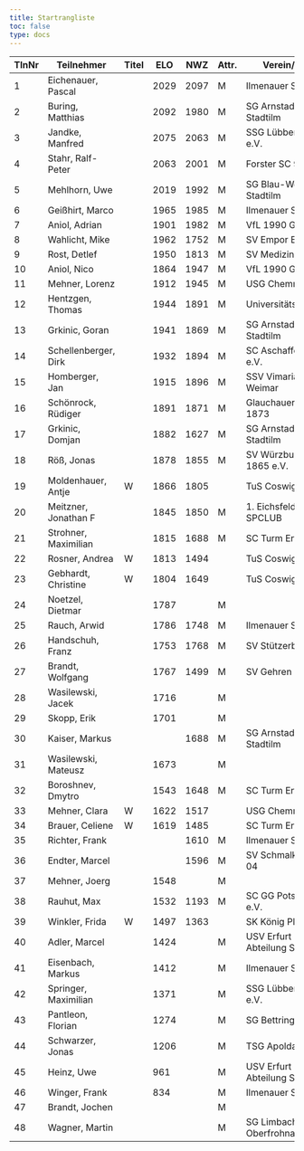 ```yaml
---
title: Startrangliste
toc: false
type: docs
---
```


| TlnNr | Teilnehmer           | Titel | ELO  | NWZ  | Attr. | Verein/Ort                  | Land | Geburt | FideKenn. | PKZ      |
| ----- | -------------------- | ----- | ---- | ---- | ----- | --------------------------- | ---- | ------ | --------- | -------- |
| 1     | Eichenauer, Pascal   |       | 2029 | 2097 | M     | Ilmenauer SV                | GER  | 1999   | 12991848  | 10276112 |
| 2     | Buring, Matthias     |       | 2092 | 1980 | M     | SG Arnstadt-Stadtilm        | GER  | 1981   | 4675134   | 10028474 |
| 3     | Jandke, Manfred      |       | 2075 | 2063 | M     | SSG Lübbenau e.V.           | GER  | 1953   | 4642074   | 10094165 |
| 4     | Stahr, Ralf-Peter    |       | 2063 | 2001 | M     | Forster SC 95               | GER  | 1958   | 4661745   | 10212741 |
| 5     | Mehlhorn, Uwe        |       | 2019 | 1992 | M     | SG Blau-Weiß Stadtilm       | GER  | 1961   | 4619552   | 10139500 |
| 6     | Geißhirt, Marco      |       | 1965 | 1985 | M     | Ilmenauer SV                | GER  | 1990   | 4610563   | 10059257 |
| 7     | Aniol, Adrian        |       | 1901 | 1982 | M     | VfL 1990 Gera               | GER  | 2005   | 16229967  | 10406227 |
| 8     | Wahlicht, Mike       |       | 1962 | 1752 | M     | SV Empor Erfurt             | GER  | 1964   | 24677434  | 10233550 |
| 9     | Rost, Detlef         |       | 1950 | 1813 | M     | SV Medizin Erfurt           | GER  | 1962   | 4633156   | 10180917 |
| 10    | Aniol, Nico          |       | 1864 | 1947 | M     | VfL 1990 Gera               | GER  | 2010   | 16287096  | 10695221 |
| 11    | Mehner, Lorenz       |       | 1912 | 1945 | M     | USG Chemnitz                | GER  | 2008   | 16293096  | 10701073 |
| 12    | Hentzgen, Thomas     |       | 1944 | 1891 | M     | UniversitätsSPVER           | GER  | 1975   | 4652347   | 10080877 |
| 13    | Grkinic, Goran       |       | 1941 | 1869 | M     | SG Arnstadt-Stadtilm        | CRO  | 1964   | 14509121  | 10657157 |
| 14    | Schellenberger, Dirk |       | 1932 | 1894 | M     | SC Aschaffenburg e.V.       | GER  | 1967   | 16284097  | 10188155 |
| 15    | Homberger, Jan       |       | 1915 | 1896 | M     | SSV Vimaria 91 Weimar       | GER  | 1997   | 12995584  | 10088771 |
| 16    | Schönrock, Rüdiger   |       | 1891 | 1871 | M     | Glauchauer SC 1873          | GER  | 1962   | 4690940   | 10197367 |
| 17    | Grkinic, Domjan      |       | 1882 | 1627 | M     | SG Arnstadt-Stadtilm        | GER  | 2001   | 356284874 | 10717889 |
| 18    | Röß, Jonas           |       | 1878 | 1855 | M     | SV Würzburg von 1865 e.V.   | GER  | 2000   | 16288254  | 10713938 |
| 19    | Moldenhauer, Antje   | W     | 1866 | 1805 |       | TuS Coswig 1920             | GER  | 1971   | 12984884  | 10145860 |
| 20    | Meitzner, Jonathan F |       | 1845 | 1850 | M     | 1. Eichsfelder SPCLUB       | GER  | 2014   | 34616110  | 10768635 |
| 21    | Strohner, Maximilian |       | 1815 | 1688 | M     | SC Turm Erfurt              | GER  | 1993   | 34660607  | 10218260 |
| 22    | Rosner, Andrea       | W     | 1813 | 1494 |       | TuS Coswig 1920             | GER  | 1971   | 12984914  | 10180717 |
| 23    | Gebhardt, Christine  | W     | 1804 | 1649 |       | TuS Coswig 1920             | GER  | 1968   | 16205790  | 10058480 |
| 24    | Noetzel, Dietmar     |       | 1787 |      | M     |                             | GER  | 1956   | 24643467  |          |
| 25    | Rauch, Arwid         |       | 1786 | 1748 | M     | Ilmenauer SV                | GER  | 2003   | 16215923  | 10283822 |
| 26    | Handschuh, Franz     |       | 1753 | 1768 | M     | SV Stützerbach              | GER  | 1948   | 34602615  | 10073513 |
| 27    | Brandt, Wolfgang     |       | 1767 | 1499 | M     | SV Gehren 1911              | GER  | 1960   | 16202465  | 10257345 |
| 28    | Wasilewski, Jacek    |       | 1716 |      | M     |                             | POL  | 1981   | 41802756  |          |
| 29    | Skopp, Erik          |       | 1701 |      | M     |                             | GER  | 1999   | 16201914  |          |
| 30    | Kaiser, Markus       |       |      | 1688 | M     | SG Arnstadt-Stadtilm        | GER  | 2009   | 34699694  | 10771939 |
| 31    | Wasilewski, Mateusz  |       | 1673 |      | M     |                             | POL  | 2013   | 21092290  |          |
| 32    | Boroshnev, Dmytro    |       | 1543 | 1648 | M     | SC Turm Erfurt              | GER  | 2014   | 34163611  | 10868643 |
| 33    | Mehner, Clara        | W     | 1622 | 1517 |       | USG Chemnitz                | GER  | 2011   | 34612165  | 10721535 |
| 34    | Brauer, Celiene      | W     | 1619 | 1485 |       | SC Turm Erfurt              | GER  | 2009   | 34663622  | 10724741 |
| 35    | Richter, Frank       |       |      | 1610 | M     | Ilmenauer SV                | GER  | 1969   | 16279727  | 10175929 |
| 36    | Endter, Marcel       |       |      | 1596 | M     | SV Schmalkalden 04          | GER  | 2000   | 34693980  | 10827525 |
| 37    | Mehner, Joerg        |       | 1548 |      | M     |                             | GER  | 1973   | 34613331  |          |
| 38    | Rauhut, Max          |       | 1532 | 1193 | M     | SC GG Potsdam e.V.          | GER  | 2013   | 16292545  | 10741177 |
| 39    | Winkler, Frida       | W     | 1497 | 1363 |       | SK König Plauen             | GER  | 2012   | 34622322  | 10696879 |
| 40    | Adler, Marcel        |       | 1424 |      | M     | USV Erfurt Abteilung Schach | GER  | 1979   | 533007276 | 10804293 |
| 41    | Eisenbach, Markus    |       | 1412 |      | M     | Ilmenauer SV                | GER  | 1984   | 34663630  | 10043553 |
| 42    | Springer, Maximilian |       | 1371 |      | M     | SSG Lübbenau e.V.           | GER  | 2002   | 16292103  | 10433145 |
| 43    | Pantleon, Florian    |       | 1274 |      | M     | SG Bettringen               | GER  | 1999   | 533016836 | 10535931 |
| 44    | Schwarzer, Jonas     |       | 1206 |      | M     | TSG Apolda                  | GER  | 2006   | 34686223  | 10829349 |
| 45    | Heinz, Uwe           |       | 961  |      | M     | USV Erfurt Abteilung Schach | GER  | 1973   | 533015910 | 10760057 |
| 46    | Winger, Frank        |       | 834  |      | M     | Ilmenauer SV                | GER  | 1964   | 16233069  | 10651767 |
| 47    | Brandt, Jochen       |       |      |      | M     |                             | GER  | 1959   | 12944840  |          |
| 48    | Wagner, Martin       |       |      |      | M     | SG Limbach-Oberfrohna       | GER  | 1994   | 533015740 | 10876631 |

